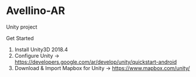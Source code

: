 # Avellino-AR
Unity project 

Get Started
1. Install Unity3D 2018.4
2. Configure Unity -> https://developers.google.com/ar/develop/unity/quickstart-android
3. Download & Import Mapbox for Unity -> https://www.mapbox.com/unity/


